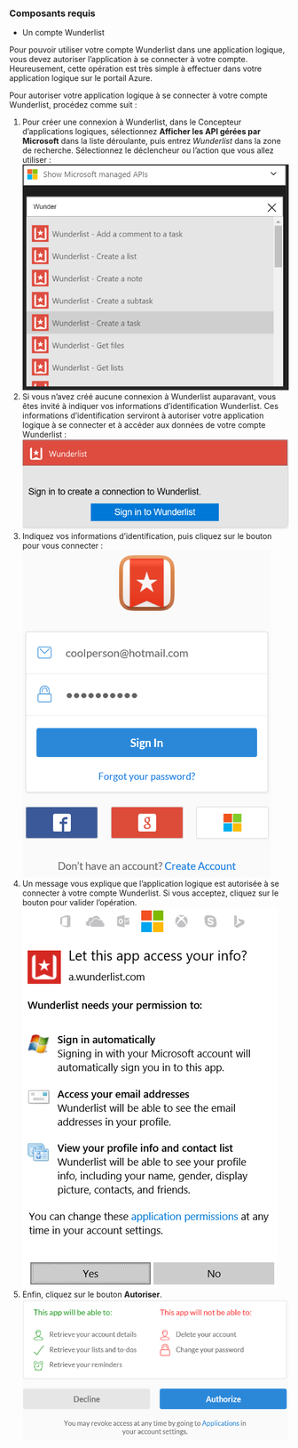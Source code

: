 ### Composants requis
- Un compte Wunderlist  

Pour pouvoir utiliser votre compte Wunderlist dans une application logique, vous devez autoriser l’application à se connecter à votre compte. Heureusement, cette opération est très simple à effectuer dans votre application logique sur le portail Azure.

Pour autoriser votre application logique à se connecter à votre compte Wunderlist, procédez comme suit :


1. Pour créer une connexion à Wunderlist, dans le Concepteur d’applications logiques, sélectionnez **Afficher les API gérées par Microsoft** dans la liste déroulante, puis entrez *Wunderlist* dans la zone de recherche. Sélectionnez le déclencheur ou l’action que vous allez utiliser : ![](./media/connectors-create-api-wunderlist/wunderlist-0.png)
2. Si vous n’avez créé aucune connexion à Wunderlist auparavant, vous êtes invité à indiquer vos informations d’identification Wunderlist. Ces informations d’identification serviront à autoriser votre application logique à se connecter et à accéder aux données de votre compte Wunderlist : ![](./media/connectors-create-api-wunderlist/wunderlist-1.png)  
2. Indiquez vos informations d’identification, puis cliquez sur le bouton pour vous connecter : ![](./media/connectors-create-api-wunderlist/wunderlist-2.png)  
3. Un message vous explique que l’application logique est autorisée à se connecter à votre compte Wunderlist. Si vous acceptez, cliquez sur le bouton pour valider l’opération. ![](./media/connectors-create-api-wunderlist/wunderlist-4.png)  
4. Enfin, cliquez sur le bouton **Autoriser**. ![](./media/connectors-create-api-wunderlist/wunderlist-5.png)  





